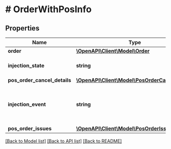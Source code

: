 # # OrderWithPosInfo

## Properties

Name | Type | Description | Notes
------------ | ------------- | ------------- | -------------
**order** | [**\OpenAPI\Client\Model\Order**](Order.md) |  |
**injection_state** | **string** | Current Pos injection state |
**pos_order_cancel_details** | [**\OpenAPI\Client\Model\PosOrderCancelDetails**](PosOrderCancelDetails.md) |  | [optional]
**injection_event** | **string** | The order event that triggered order injection into Pos |
**pos_order_issues** | [**\OpenAPI\Client\Model\PosOrderIssues**](PosOrderIssues.md) |  | [optional]

[[Back to Model list]](../../README.md#models) [[Back to API list]](../../README.md#endpoints) [[Back to README]](../../README.md)
